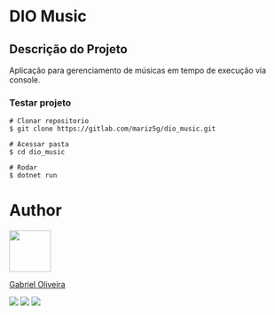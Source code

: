 # DIO Music

## Descrição do Projeto
Aplicação para gerenciamento de músicas em tempo de execução via console.

### Testar projeto

```
# Clonar repositorio
$ git clone https://gitlab.com/mariz5g/dio_music.git

# Acessar pasta
$ cd dio_music

# Rodar
$ dotnet run
```

# Author

<img src="https://avatars.githubusercontent.com/u/62767640?v=4" width="75" height="75px">

<a href="https://gitlab.com/mariz5g">Gabriel Oliveira</a>

<div>
  <img src="https://img.shields.io/badge/twitter-gabriel4g-blue">
  <img src="https://img.shields.io/badge/linkedIn-gabriel4g-blue">
  <img src="https://img.shields.io/badge/outlook-grupo.mariz%40outlook.com-blue">
</div>
